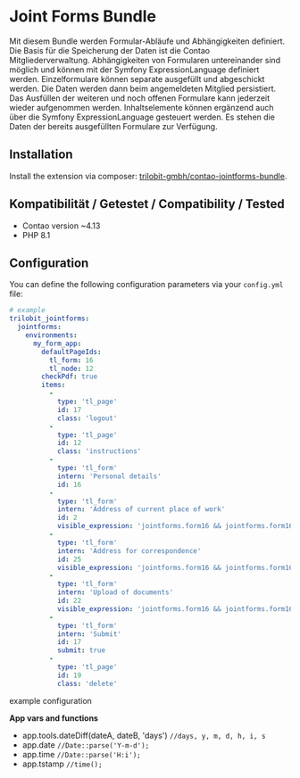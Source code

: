 Joint Forms Bundle
==================

Mit diesem Bundle werden Formular-Abläufe und Abhängigkeiten definiert. Die Basis für die Speicherung der Daten ist die Contao Mitgliederverwaltung.
Abhängigkeiten von Formularen untereinander sind möglich und können mit der Symfony ExpressionLanguage definiert werden.
Einzelformulare können separate ausgefüllt und abgeschickt werden. Die Daten werden dann beim angemeldeten Mitglied persistiert.
Das Ausfüllen der weiteren und noch offenen Formulare kann jederzeit wieder aufgenommen werden.
Inhaltselemente können ergänzend auch über die Symfony ExpressionLanguage gesteuert werden. Es stehen die Daten der bereits ausgefüllten Formulare zur Verfügung.

Installation
------------

Install the extension via composer: [trilobit-gmbh/contao-jointforms-bundle](https://packagist.org/packages/trilobit-gmbh/contao-jointforms-bundle).

Kompatibilität / Getestet / Compatibility / Tested
--------------------------------------------------

- Contao version ~4.13
- PHP 8.1

Configuration
-------------

You can define the following configuration parameters via your `config.yml` file:

```yaml
# example
trilobit_jointforms:
  jointforms:
    environments:
      my_form_app:
        defaultPageIds:
          tl_form: 16
          tl_node: 12
        checkPdf: true
        items:
          -
            type: 'tl_page'
            id: 17
            class: 'logout'
          -
            type: 'tl_page'
            id: 12
            class: 'instructions'
          -
            type: 'tl_form'
            intern: 'Personal details'
            id: 16
          -
            type: 'tl_form'
            intern: 'Address of current place of work'
            id: 2
            visible_expression: 'jointforms.form16 && jointforms.form16.jointforms_complete'
          -
            type: 'tl_form'
            intern: 'Address for correspondence'
            id: 25
            visible_expression: 'jointforms.form16 && jointforms.form16.jointforms_complete && jointforms.form2 && jointforms.form2.use_this_address==="no"'
          -
            type: 'tl_form'
            intern: 'Upload of documents'
            id: 22
            visible_expression: 'jointforms.form16 && jointforms.form16.jointforms_complete'
          -
            type: 'tl_form'
            intern: 'Submit'
            id: 17
            submit: true
          -
            type: 'tl_page'
            id: 19
            class: 'delete'
```
example configuration

**App vars and functions**
* app.tools.dateDiff(dateA, dateB, 'days') `//days, y, m, d, h, i, s`
* app.date `//Date::parse('Y-m-d');`
* app.time `//Date::parse('H:i');`
* app.tstamp `//time();`
